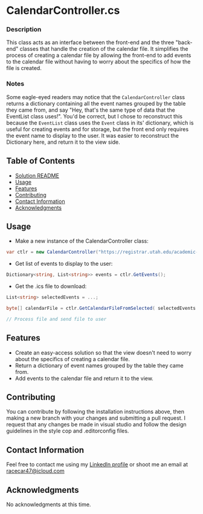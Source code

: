 # CalendarController.cs


### Description

This class acts as an interface between the front-end and the three "back-end" classes that handle the creation of the calendar file.
It simplifies the process of creating a calendar file by allowing the front-end to add
events to the calendar file without having to worry about the specifics of how the file is created.

### Notes 

Some eagle-eyed readers may notice that the `CalendarController` class returns a dictionary containing all the event names
grouped by the table they came from, and say "Hey, that's the same type of data that the EventList class uses!".
You'd be correct, but I chose to reconstruct this because the `EventList` class uses the `Event` class in its' dictionary,
which is useful for creating events and for storage, but the front end only requires the event name to display to the user.
It was easier to reconstruct the Dictionary here, and return it to the view side.

## Table of Contents
- [Solution README](../README.md)
- [Usage](#usage)
- [Features](#features)
- [Contributing](#contributing)
- [Contact Information](#contact-information)
- [Acknowledgments](#acknowledgments)

## Usage

- Make a new instance of the CalendarController class:

```csharp
var ctlr = new CalendarController("https://registrar.utah.edu/academic-calendars/fall2024.php");
```

- Get list of events to display to the user:

```csharp
Dictionary<string, List<string>> events = ctlr.GetEvents();
```

- Get the .ics file to download:

```csharp
List<string> selectedEvents = ...;

byte[] calendarFile = ctlr.GetCalendarFileFromSelected( selectedEvents );

// Process file and send file to user
```


## Features

- Create an easy-access solution so that the view doesn't need to worry about the specifics of creating a calendar file.
- Return a dictionary of event names grouped by the table they came from.
- Add events to the calendar file and return it to the view.

## Contributing

You can contribute by following the installation instructions above, then making a new branch
with your changes and submitting a pull request. I request that any changes be made in visual studio and follow
the design guidelines in the style cop and .editorconfig files.

## Contact Information

Feel free to contact me using my [LinkedIn profile](https://www.linkedin.com/in/eli-parker-a96338302/)
or shoot me an email at <racecar47@icloud.com>

## Acknowledgments

No acknowledgments at this time.